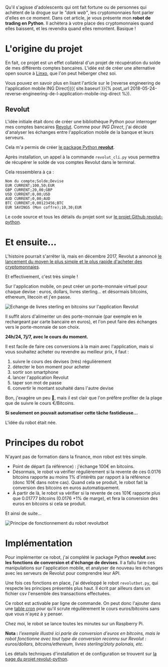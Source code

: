 <!-- title: Un robot d'achat et de vente de Bitcoins développé en Python -->

Qu'il s'agisse d'adolescents qui ont fait fortune ou de personnes qui achètent de la drogue sur le *"dark web"*, les cryptomonnaies font parler d'elles en ce moment.
Dans cet article, je vous présente mon **robot de trading en Python**. Il achètera à votre place des cryptomonnaies quand elles baissent, et les revendra quand elles remontent. Basique !

# L'origine du projet

En fait, ce projet est un effet collatéral d'un projet de récupération du solde de mes différents comptes bancaires. L'idée est de créer une alternative open source à [Linxo](https://www.linxo.com/), que l'on peut héberger chez soi.

Vous pouvez en savoir plus en lisant l'article sur le [reverse engineering de l'application mobile ING Direct]({{ site.baseurl }}{% post_url 2018-05-24-reverse-engineering-de-l-application-mobile-ing-direct %}).

## Revolut

L'idée initiale était donc de créer une bibliothèque Python pour interroger mes comptes bancaires [Revolut](https://www.revolut.com/).
Comme pour *ING Direct*, j'ai décidé d'analyser les échanges entre l'application mobile de la banque et leurs serveurs.

Cela m'a permis de créer [le package Python **revolut**](https://pypi.org/project/revolut). 

Après installation, un appel à la commande `revolut_cli.py` vous permettra de récupérer le solde de vos comptes Revolut dans le terminal.

Cela ressemblera à ça :

```csv
Nom du compte;Solde;Devise
EUR CURRENT;100,50;EUR
GBP CURRENT;20,00;GBP
USD CURRENT;0,00;USD
AUD CURRENT;0,00;AUD
BTC CURRENT;0,00123456;BTC
EUR SAVINGS (Mon coffre);10,30;EUR
```
Le code source et tous les détails du projet sont sur [le projet Github revolut-python](https://github.com/tducret/revolut-python).

# Et ensuite...

L'histoire pourrait s'arrêter là, mais en décembre 2017, Revolut a annoncé [le lancement du moyen le plus simple et le plus rapide d'acheter des cryptomonnaies](https://blog.revolut.com/revolut-launches-easiest-fastest-way-to-buy-cryptocurrencies/).

Et effectivement, c'est très simple !

Sur l'application mobile, on peut créer un porte-monnaie virtuel pour chaque devise : euros, dollars, livres sterling... et désormais bitcoins, ethereum, litecoin et j'en passe.

![Echange de livres sterling en bitcoins sur l'application Revolut](../images/20180817/revolut.png)

Il suffit alors d'alimenter un des porte-monnaie (par exemple en le rechargeant par carte bancaire en euros), et l'on peut faire des échanges vers le porte-monnaie de son choix.

**24h/24, 7j/7, avec le cours du moment.**

Il est facile de faire ces conversions à la main avec l'application, mais si vous souhaitez acheter ou revendre au meilleur prix, il faut :

1. suivre le cours des devises (très) régulièrement
2. détecter le bon moment pour acheter
3. sortir son smartphone
4. lancer l'application Revolut
5. taper son mot de passe
6. convertir le montant souhaité dans l'autre devise

Bon, j'exagère un peu 🤥, mais il est clair que l'on préfère profiter de la plage que de suivre le cours €/Bitcoins.

**Si seulement on pouvait automatiser cette tâche fastidieuse...**

L'idée du robot était née.

# Principes du robot

N'ayant pas de formation dans la finance, mon robot est très simple.

- Point de départ (la référence) : j'échange 100€ en bitcoins.
- Désormais, le robot va vérifier régulièrement si la revente de ces 0.0176 bitcoins rapporte au moins 1% d'intérêts par rapport à la référence (donc 101€ dans notre cas). Quand cela se produit, le robot fait la conversion des bitcoins en euros automatiquement.
- À partir de là, le robot va vérifier si la revente de ces 101€ rapporte plus que 0.01777 bitcoins (0.0176 +1% de marge), et fera la conversion des euros en bitcoins si cela se produit.

Et ainsi de suite...

![Principe de fonctionnement du robot revolutbot](../images/20180817/bot.png)

# Implémentation

Pour implémenter ce robot, j'ai complété le package Python **revolut** avec **les fonctions de conversion et d'échange de devises**. Il a fallu faire ces manipulations sur l'application mobile, et analyser de nouveau les échanges avec les serveurs de Revolut pour comprendre leur API.

Une fois ces fonctions en place, j'ai développé le robot `revolutbot.py`, qui respecte les principes présentés plus haut. Il écrit par ailleurs dans un fichier csv l'ensemble des transactions effectuées.

Ce robot est activable par ligne de commande. On peut donc l'ajouter dans une [table cron](https://fr.wikipedia.org/wiki/Cron#crontab) pour qu'il scrute régulièrement le cours euros/bitcoins sans que vous n'ayez à y penser.

Chez moi, le robot se lance toutes les minutes sur un Raspberry Pi.

**Nota :** *l'exemple illustré ici parle de conversion d'euros en bitcoins, mais le robot fonctionne avec tout type de conversion reconnu sur Revolut : euros/dollars, bitcoins/ethereum, livres sterling/zloty polonais, etc.*

Les détails techniques d'installation et de configuration se trouvent sur [la page du projet revolut-python](https://github.com/tducret/revolut-python).